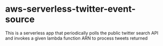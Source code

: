 # aws-serverless-twitter-event-source
This is a serverless app that periodically polls the public twitter search API and invokes a given lambda function ARN to process tweets returned
